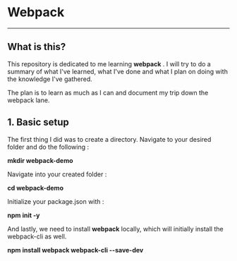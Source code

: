 # Webpack 
_______________________

## What is this?

This repository is dedicated to me learning **webpack** .
I will try to do a summary of what I've learned, what I've done and what I plan on doing with the knowledge I've gathered. 

The plan is to learn as much as I can and document my trip down the webpack lane. 

## 1. Basic setup

The first thing I did was to create a directory.
Navigate to your desired folder and do the following : 

**mkdir webpack-demo**

Navigate into your created folder :

**cd webpack-demo**

Initialize your package.json with : 

**npm init -y**

And lastly, we need to install **webpack** locally, which will initially install the webpack-cli as well. 

**npm install webpack webpack-cli --save-dev** 
